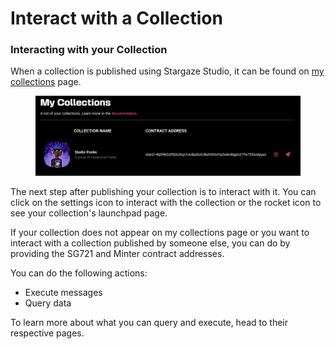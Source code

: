 # Interact with a Collection

### Interacting with your Collection

When a collection is published using Stargaze Studio, it can be found on [my collections](https://studio.stargaze.zone/collections/myCollections/) page.

<figure><img src="../../../.gitbook/assets/image (9) (1).png" alt=""><figcaption></figcaption></figure>

The next step after publishing your collection is to interact with it. You can click on the settings icon to interact with the collection or the rocket icon to see your collection's launchpad page.

If your collection does not appear on my collections page or you want to interact with a collection published by someone else, you can do by providing the SG721 and Minter contract addresses.

You can do the following actions:

* Execute messages
* Query data

To learn more about what you can query and execute, head to their respective pages.
